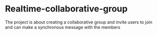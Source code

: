 # Realtime-collaborative-group
The project is about creating a collaborative group and invite users to join and can make a synchronous message with the members  

